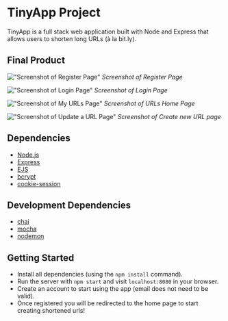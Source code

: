 # TinyApp Project

TinyApp is a full stack web application built with Node and Express that allows users to shorten long URLs (à la bit.ly).

## Final Product

!["Screenshot of Register Page"]()
_Screenshot of Register Page_

!["Screenshot of Login Page"]()
_Screenshot of Login Page_

!["Screenshot of My URLs Page"]()
_Screenshot of URLs Home Page_

!["Screenshot of Update a URL Page"]()
_Screenshot of Create new URL page_



## Dependencies

- [Node.js](https://nodejs.org/en/)
- [Express](https://expressjs.com/)
- [EJS](https://ejs.co/)
- [bcrypt](https://www.npmjs.com/package/bcrypt)
- [cookie-session](https://www.npmjs.com/package/cookie-session)


## Development Dependencies

- [chai](https://www.chaijs.com/)
- [mocha](https://mochajs.org/)
- [nodemon](https://www.npmjs.com/package/nodemon)

## Getting Started

- Install all dependencies (using the `npm install` command).
- Run the server with `npm start` and visit `localhost:8080` in your browser.
- Create an account to start using the app (email does not need to be valid).
- Once registered you will be redirected to the home page to start creating shortened urls!